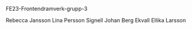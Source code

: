   F E 2 3 - F r o n t e n d r a m v e r k - g r u p p - 3 

Rebecca Jansson
Lina Persson Signell
Johan Berg Ekvall
Ellika Larsson

 
 
